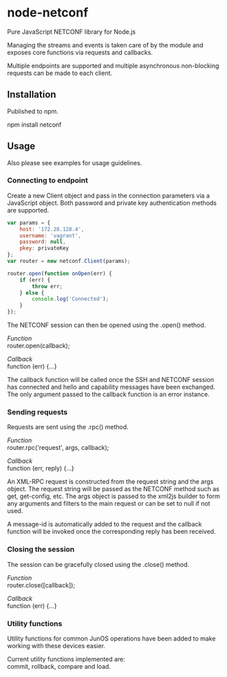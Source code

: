 # node-netconf
Pure JavaScript NETCONF library for Node.js

Managing the streams and events is taken care of by the module and exposes core functions via requests and callbacks.

Multiple endpoints are supported and multiple asynchronous non-blocking requests can be made to each client.

## Installation

Published to npm.

npm install netconf

## Usage
Also please see examples for usage guidelines.

### Connecting to endpoint

Create a new Client object and pass in the connection parameters via a JavaScript object. Both password and private key authentication methods are supported.

```JavaScript
var params = {
    host: '172.28.128.4',
    username: 'vagrant',
    password: null,
    pkey: privateKey
};
var router = new netconf.Client(params);

router.open(function onOpen(err) {
    if (err) {
        throw err;
    } else {
        console.log('Connected');
    }
});
```

The NETCONF session can then be opened using the .open() method.

*Function*   
router.open(callback);

*Callback*  
function (err) {...}

The callback function will be called once the SSH and NETCONF session has connected and hello and capability messages have been exchanged. The only argument passed to the callback function is an error instance.

### Sending requests

Requests are sent using the .rpc() method.

*Function*  
router.rpc('request', args, callback);

*Callback*  
function (err, reply) {...}

An XML-RPC request is constructed from the request string and the args object. The request string will be passed as the NETCONF method such as get, get-config, etc. The args object is passed to the xml2js builder to form any arguments and filters to the main request or can be set to null if not used.

A message-id is automatically added to the request and the callback function will be invoked once the corresponding reply has been received.

### Closing the session

The session can be gracefully closed using the .close() method.

*Function*   
router.close([callback]);

*Callback*  
function (err) {...}

### Utility functions

Utility functions for common JunOS operations have been added to make working with these devices easier.

Current utility functions implemented are:  
commit, rollback, compare and load.
